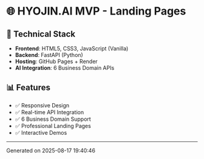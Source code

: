 # 🌐 HYOJIN.AI MVP - Landing Pages

## 🔧 Technical Stack
- **Frontend**: HTML5, CSS3, JavaScript (Vanilla)
- **Backend**: FastAPI (Python)
- **Hosting**: GitHub Pages + Render
- **AI Integration**: 6 Business Domain APIs

## 📊 Features
- ✅ Responsive Design
- ✅ Real-time API Integration  
- ✅ 6 Business Domain Support
- ✅ Professional Landing Pages
- ✅ Interactive Demos

---
Generated on 2025-08-17 19:40:46
